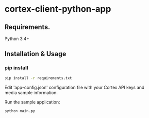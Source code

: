 # cortex-client-python-app

## Requirements.

Python 3.4+

## Installation & Usage
### pip install

```sh
pip install -r requirements.txt
```

Edit 'app-config.json' configuration file with your Cortex API keys and media sample information.

Run the sample application:

```sh
python main.py
```
